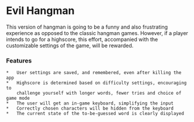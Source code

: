 # Evil Hangman
This version of hangman is going to be a funny and also frustrating 
experience as opposed to the classic hangman games. However, if a player
intends to go for a highscore, this effort, accompanied with the customizable settings
of the game, will be rewarded.

### Features
    *   User settings are saved, and remembered, even after killing the app
    *   Highscore is determined based on difficulty settings, encouraging to
        challenge yourself with longer words, fewer tries and choice of game mode
	*   The user will get an in-game keyboard, simplifying the input
    *   Correctly chosen characters will be hidden from the keyboard
    *   The current state of the to-be-guessed word is clearly displayed
